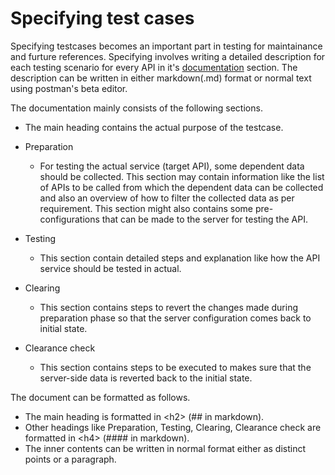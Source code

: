 # Specifying test cases

Specifying testcases becomes an important part in testing for maintainance and furture references. Specifying involves writing a detailed description for each testing scenario for every API in it's [documentation](https://learning.postman.com/docs/publishing-your-api/documenting-your-api/) section. The description can be written in either markdown(.md) format or normal text using postman's beta editor.

The documentation mainly consists of the following sections.

- The main heading contains the actual purpose of the testcase.

- Preparation
  - For testing the actual service (target API), some dependent data should be collected. This section may contain information like the list of APIs to be called from which the dependent data can be collected and also an overview of how to filter the collected data as per requirement. This section might also contains some pre-configurations that can be made to the server for testing the API.

- Testing
  - This section contain detailed steps and explanation like how the API service should be tested in actual.

- Clearing
  - This section contains steps to revert the changes made during preparation phase so that the server configuration comes back to initial state.

- Clearance check
  - This section contains steps to be executed to makes sure that the server-side data is reverted back to the initial state.

The document can be formatted as follows.

- The main heading is formatted in \<h2> (## in markdown).
- Other headings like Preparation, Testing, Clearing, Clearance check are formatted in \<h4> (#### in markdown).
- The inner contents can be written in normal format either as distinct points or a paragraph.
